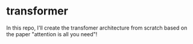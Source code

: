 # transformer

In this repo, I'll create the transfomer architecture from scratch based on the paper "attention is all you need"!